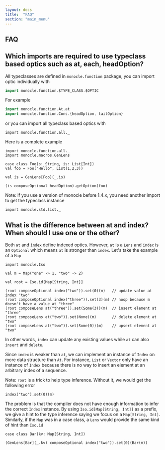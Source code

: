 ```yaml
---
layout: docs
title:  "FAQ"
section: "main_menu"
---
```


## FAQ

## Which imports are required to use typeclass based optics such as at, each, headOption?

All typeclasses are defined in `monocle.function` package, you can import optic individually with

```scala
import monocle.function.$TYPE_CLASS.$OPTIC
```

For example

```scala
import monocle.function.At.at
import monocle.function.Cons.{headOption, tailOption}
```

or you can import all typeclass based optics with

```tut:silent
import monocle.function.all._
```

Here is a complete example

```tut:silent
import monocle.function.all._
import monocle.macros.GenLens

case class Foo(s: String, is: List[Int])
val foo = Foo("Hello", List(1,2,3))

val is = GenLens[Foo](_.is)
```

```tut:book
(is composeOptional headOption).getOption(foo)
```

Note: if you use a version of monocle before 1.4.x, you need another import to get the typeclass instance

```tut:silent
import monocle.std.list._
```

## What is the difference between at and index? When should I use one or the other?

Both `at` and `index` define indexed optics. However, `at` is a `Lens` and `index` is an `Optional` which means
`at` is stronger than `index`. Let's take the example of a `Map`

```tut:silent
import monocle.Iso

val m = Map("one" -> 1, "two" -> 2)

val root = Iso.id[Map[String, Int]]
```

```tut:book
(root composeOptional index("two")).set(0)(m)   // update value at index "two"
(root composeOptional index("three")).set(3)(m) // noop because m doesn't have a value at "three"
(root composeLens at("three")).set(Some(3))(m)  // insert element at "three"
(root composeLens at("two")).set(None)(m)       // delete element at "two"
(root composeLens at("two")).set(Some(0))(m)    // upsert element at "two"
```

In other words, `index` can update any existing values while `at` can also `insert` and `delete`.

Since `index` is weaker than `at`, we can implement an instance of `Index` on more data structure than `At`.
For instance, `List` or `Vector` only have an instance of `Index` because there is no way to insert an element at an
arbitrary index of a sequence.

Note: `root` is a trick to help type inference. Without it, we would get the following error

```tut:fail
index("two").set(0)(m)
```

The problem is that the compiler does not have enough information to infer the correct `Index` instance. By using
`Iso.id[Map[String, Int]]` as a prefix, we give a hint to the type inference saying we focus on a `Map[String, Int]`.
Similarly, if the `Map` was in a case class, a `Lens` would provide the same kind of hint than `Iso.id`

```tut:silent
case class Bar(kv: Map[String, Int])
```
```tut:book
(GenLens[Bar](_.kv) composeOptional index("two")).set(0)(Bar(m))
```

